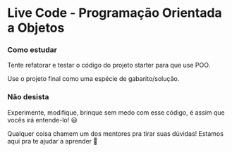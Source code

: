 # Live Code - Programação Orientada a Objetos

### Como estudar

Tente refatorar e testar o código do projeto starter para que use POO.

Use o projeto final como uma espécie de gabarito/solução.

### Não desista

Experimente, modifique, brinque sem medo com esse código, é assim que vocês irá entende-lo! 😃

Qualquer coisa chamem um dos mentores pra tirar suas dúvidas! Estamos aqui pra te ajudar a aprender 🌱
